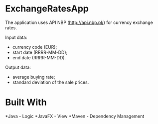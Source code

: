 # ExchangeRatesApp

The application uses API NBP (http://api.nbp.pl/) for currency exchange rates.

Input data:
- currency code (EUR);
- start date (RRRR-MM-DD);
- end date (RRRR-MM-DD).

Output data:
- average buying rate;
- standard deviation of the sale prices.

# Built With
*Java - Logic
*JavaFX - View
*Maven - Dependency Management
